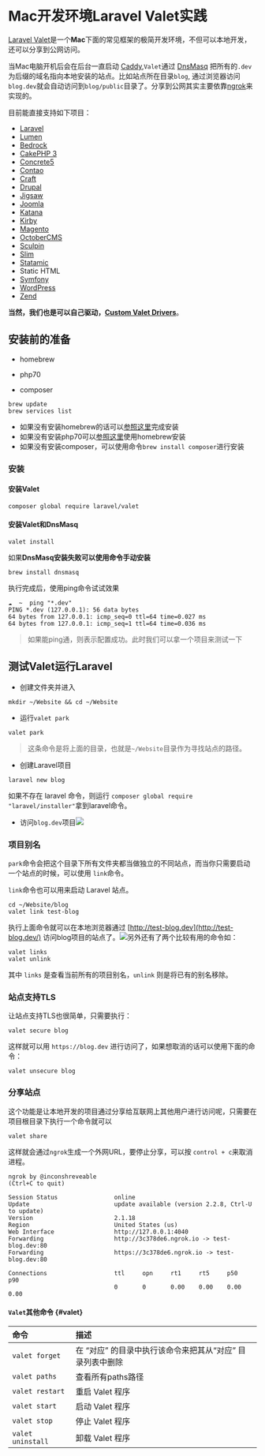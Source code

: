 # Mac开发环境Laravel Valet实践

[Laravel Valet](https://laravel.com/docs/5.5/valet "Laravel Valet")是一个**Mac**下面的常见框架的极简开发环境，不但可以本地开发，还可以分享到公网访问。

当Mac电脑开机后会在后台一直启动 [Caddy](https://caddyserver.com/),`Valet`通过 [DnsMasq](https://en.wikipedia.org/wiki/Dnsmasq) 把所有的`.dev`为后缀的域名指向本地安装的站点。比如站点所在目录`blog`, 通过浏览器访问`blog.dev`就会自动访问到`blog/public`目录了。分享到公网其实主要依靠[ngrok](https://ngrok.com/)来实现的。

目前能直接支持如下项目：

* [Laravel](https://laravel.com/)
* [Lumen](https://lumen.laravel.com/)
* [Bedrock](https://roots.io/bedrock/)
* [CakePHP 3](https://cakephp.org/)
* [Concrete5](http://www.concrete5.org/)
* [Contao](https://contao.org/en/)
* [Craft](https://craftcms.com/)
* [Drupal](https://www.drupal.org/)
* [Jigsaw](http://jigsaw.tighten.co/)
* [Joomla](https://www.joomla.org/)
* [Katana](https://github.com/themsaid/katana)
* [Kirby](https://getkirby.com/)
* [Magento](https://magento.com/)
* [OctoberCMS](https://octobercms.com/)
* [Sculpin](https://sculpin.io/)
* [Slim](https://www.slimframework.com/)
* [Statamic](https://statamic.com/)
* Static HTML
* [Symfony](https://symfony.com/)
* [WordPress](https://wordpress.org/)
* [Zend](https://framework.zend.com/)

**当然，我们也是可以自己驱动，**[**Custom Valet Drivers**](https://laravel.com/docs/5.4/valet#custom-valet-drivers "Custom Valet Drivers")。

## 安装前的准备

* homebrew

* php70

* composer

```
brew update
brew services list
```

* 如果没有安装homebrew的话可以[参照这里](/homebrew.html "Homebrew管理")完成安装
* 如果没有安装php70可以[参照这里](/php.html "PHP安装")使用homebrew安装
* 如果没有安装composer，可以使用命令`brew install composer`进行安装

### 安装

#### 安装Valet

```
composer global require laravel/valet
```

#### 安装Valet和DnsMasq

```
valet install
```

如果**DnsMasq安装失败可以使用命令手动安装**

```
brew install dnsmasq
```

执行完成后，使用ping命令试试效果

```
☁  ~  ping "*.dev"
PING *.dev (127.0.0.1): 56 data bytes
64 bytes from 127.0.0.1: icmp_seq=0 ttl=64 time=0.027 ms
64 bytes from 127.0.0.1: icmp_seq=1 ttl=64 time=0.036 ms
```

> 如果能ping通，则表示配置成功。此时我们可以拿一个项目来测试一下

## 测试Valet运行Laravel

* 创建文件夹并进入

```
mkdir ~/Website && cd ~/Website
```

* 运行`valet park`

```
valet park
```

> 这条命令是将上面的目录，也就是`~/Website`目录作为寻找站点的路径。

* 创建Laravel项目

```
laravel new blog
```

如果不存在 laravel 命令，则运行 `composer global require "laravel/installer"`拿到laravel命令。

* 访问`blog.dev`项目![](/assets/tools/valet/blog.dev.jpg)

### 项目别名

`park`命令会把这个目录下所有文件夹都当做独立的不同站点，而当你只需要启动一个站点的时候，可以使用 `link`命令。

`link`命令也可以用来启动 Laravel 站点。

```
cd ~/Website/blog
valet link test-blog
```

执行上面命令就可以在本地浏览器通过 [http://test-blog.dev](http://test-blog.dev/) 访问blog项目的站点了。![](/assets/tools/valet/test-blog.dev.jpg)另外还有了两个比较有用的命令如：

```
valet links
valet unlink
```

其中 `links` 是查看当前所有的项目别名，`unlink` 则是将已有的别名移除。

### 站点支持TLS

让站点支持TLS也很简单，只需要执行：

```
valet secure blog
```

这样就可以用 `https://blog.dev` 进行访问了，如果想取消的话可以使用下面的命令：

```
valet unsecure blog
```

### 分享站点

这个功能是让本地开发的项目通过分享给互联网上其他用户进行访问呢，只需要在项目根目录下执行一个命令就可以

```
valet share
```

这样就会通过`ngrok`生成一个外网URL，要停止分享，可以按 `control + c`来取消进程。

```
ngrok by @inconshreveable                                                                        (Ctrl+C to quit)

Session Status                online
Update                        update available (version 2.2.8, Ctrl-U to update)
Version                       2.1.18
Region                        United States (us)
Web Interface                 http://127.0.0.1:4040
Forwarding                    http://3c378de6.ngrok.io -> test-blog.dev:80
Forwarding                    https://3c378de6.ngrok.io -> test-blog.dev:80

Connections                   ttl     opn     rt1     rt5     p50     p90
                              0       0       0.00    0.00    0.00    0.00
```

#### `Valet`其他命令 {#valet}

| 命令 | 描述 |
| :--- | :--- |
| `valet forget` | 在 “对应” 的目录中执行该命令来把其从“对应” 目录列表中删除 |
| `valet paths` | 查看所有paths路径 |
| `valet restart` | 重启 Valet 程序 |
| `valet start` | 启动 Valet 程序 |
| `valet stop` | 停止 Valet 程序 |
| `valet uninstall` | 卸载 Valet 程序 |
